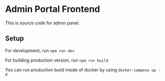 # Admin Portal Frontend

This is source code for admin panel.

## Setup

For development, run `npm run dev`

For building production version, run `npm run build`

You can run production build inside of docker by using `docker-compose up -d`
